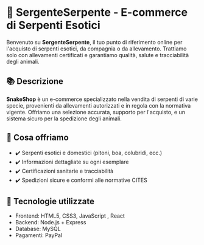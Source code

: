 # 🐍 SergenteSerpente - E-commerce di Serpenti Esotici

Benvenuto su **SergenteSerpente**, il tuo punto di riferimento online per l'acquisto di serpenti esotici, da compagnia o da allevamento. Trattiamo solo con allevamenti certificati e garantiamo qualità, salute e tracciabilità degli animali.

## 📚 Descrizione

**SnakeShop** è un e-commerce specializzato nella vendita di serpenti di varie specie, provenienti da allevamenti autorizzati e in regola con la normativa vigente. Offriamo una selezione accurata, supporto per l'acquisto, e un sistema sicuro per la spedizione degli animali.

## 🐍 Cosa offriamo

- ✔️ Serpenti esotici e domestici (pitoni, boa, colubridi, ecc.)
- ✔️ Informazioni dettagliate su ogni esemplare
- ✔️ Certificazioni sanitarie e tracciabilità
- ✔️ Spedizioni sicure e conformi alle normative CITES

## 🛒 Tecnologie utilizzate

- Frontend: HTML5, CSS3, JavaScript , React
- Backend: Node.js + Express
- Database: MySQL
- Pagamenti: PayPal
